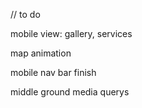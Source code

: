 

// to do

mobile view: gallery, services

map animation

mobile nav bar finish

middle ground media querys